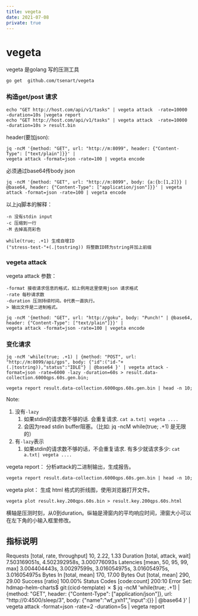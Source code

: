 ```yaml
---
title: vegeta
date: 2021-07-08
private: true
---
```

# vegeta
vegeta 是golang 写的压测工具

    go get  github.com/tsenart/vegeta

### 构造get/post 请求

    echo "GET http://host.com/api/v1/tasks" | vegeta attack  -rate=10000  -duration=10s |vegeta report
    echo "GET http://host.com/api/v1/tasks" | vegeta attack  -rate=10000  -duration=10s > result.bin

header(要加json):

    jq -ncM '{method: "GET", url: "http://m:8099", header: {"Content-Type": ["text/plain"]}}' |
    vegeta attack -format=json -rate=100 | vegeta encode

必须通过base64传body json

    jq -ncM '{method: "GET", url: "http://m:8099", body: {a:{b:[1,2]}} | @base64, header: {"Content-Type": ["application/json"]}}' | vegeta attack -format=json -rate=100 | vegeta encode

以上jq脚本的解释：

    -n 没有stdin input
    -c 压缩到一行
    -M 去掉高亮彩色

    while(true; .+1) 生成自增ID
    ("stress-test-"+(.|tostring)) 将整数ID转为string并加上前缀

### vegeta attack
vegeta attack 参数：

    -format 接收请求信息的格式，如上例用这里使用json 请求格式
    -rate 每秒请求数
    -duration 压测持续时间。0代表一直执行。
    > 输出文件是二进制格式。

    jq -ncM '{method: "GET", url: "http://goku", body: "Punch!" | @base64, header: {"Content-Type": ["text/plain"]}}' |
    vegeta attack -format=json -rate=100 | vegeta encode

### 变化请求

    jq -ncM 'while(true; .+1) | {method: "POST", url: "http://m:8099/api/gps", body: {"id":("id-"+(.|tostring)),"status":"IDLE"} | @base64 }' | vegeta attack -format=json -rate=6000 -lazy -duration=60s > result.data-collection.6000qps.60s.gen.bin;

    vegeta report result.data-collection.6000qps.60s.gen.bin | head -n 10;


Note: 
1. 没有`-lazy`
    1. 如果stdin的请求数不够的话. 会重复请求. `cat a.txt| vegeta ....`
    2. 会因为read stdin buffer阻塞。（比如: jq -ncM while(true; .+1) 是无限的）
1. 有`-lazy`表示
    1. 如果stdin的请求数不够的话，不会重复请求. 有多少就请求多少: `cat a.txt| vegeta ....`

vegeta report： 分析attack的二进制输出，生成报告。

    vegeta report result.data-collection.6000qps.60s.gen.bin | head -n 10;

vegeta plot： 生成 html 格式的折线图，使用浏览器打开文件。

    vegeta plot result.key.200qps.60s.bin > result.key.200qps.60s.html

横轴是压测时刻，从0到duration。纵轴是滑窗内的平均响应时间，滑窗大小可以在左下角的小输入框里修改。


## 指标说明
Requests      [total, rate, throughput]  10, 2.22, 1.33
Duration      [total, attack, wait]      7.503169051s, 4.502392958s, 3.000776093s
Latencies     [mean, 50, 95, 99, max]    3.004404443s, 3.00297599s, 3.016054975s, 3.016054975s, 3.016054975s
Bytes In      [total, mean]              170, 17.00
Bytes Out     [total, mean]              290, 29.00
Success       [ratio]                    100.00%
Status Codes  [code:count]               200:10
Error Set:
hdmap-helm-charts$ git:(cicd-template) ✗
$ jq -ncM 'while(true; .+1) | {method: "GET", header: {"Content-Type": ["application/json"]}, url: "http://0:4500/sleep/3", body: {"name":"wf_yxh1","input":{}} | @base64 }'  | vegeta attack -format=json -rate=2  -duration=5s | vegeta report
